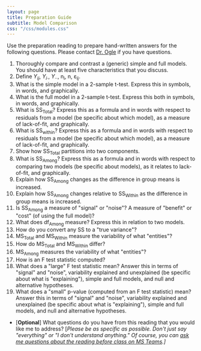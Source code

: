 ```yaml
---
layout: page
title: Preparation Guide
subtitle: Model Comparison
css: "/css/modules.css"
---
```


<div class="alert alert-warning">
Use the preparation reading to prepare hand-written answers for the following questions. Please contact <a href="https://teams.microsoft.com/l/channel/19%3aebdb6d98f8c748818228211aeea11139%40thread.tacv2/Class%2520Preparation%2520Reading%2520Questions?groupId=6aaae687-f6ed-4518-b9ed-3986bc9e6f4f&tenantId=b70d8bab-80b6-4766-b5da-fcfdabdf71c7)" target="_blank">Dr. Ogle</a> if you have questions.
</div>

1. Thoroughly compare and contrast a (generic) simple and full models. You should have at least five characteristics that you discuss.
1. Define $Y_{ij}$, $Y_{i\cdot}$, $Y_{\cdot\cdot}$, n<sub>i</sub>, n, &epsilon;<sub>ij</sub>.
1. What is the simple model in a 2-sample t-test. Express this in symbols, in words, and graphically.
1. What is the full model in a 2-sample t-test. Express this both in symbols, in words, and graphically.
1. What is SS<sub>Total</sub>? Express this as a formula and in words with respect to residuals from a model (be specific about which model), as a measure of lack-of-fit, and graphically.
1. What is SS<sub>within</sub>? Express this as a formula and in words with respect to residuals from a model (be specific about which model), as a measure of lack-of-fit, and graphically.
1. Show how SS<sub>Total</sub> partitions into two components.
1. What is SS<sub>Among</sub>? Express this as a formula and in words with respect to comparing two models (be specific about models), as it relates to lack-of-fit, and graphically.
1. Explain how SS<sub>Among</sub> changes as the difference in group means is increased.
1. Explain how SS<sub>Among</sub> changes relative to SS<sub>Within</sub> as the difference in group means is increased.
1. Is SS<sub>Among</sub> a measure of "signal" or "noise"? A measure of "benefit" or "cost" (of using the full model)?
1. What does df<sub>Among</sub> measure? Express this in relation to two models.
1. How do you convert any SS to a "true variance"?
1. MS<sub>Total</sub> and MS<sub>Within</sub> measure the variability of what "entities"?
1. How do MS<sub>Total</sub> and MS<sub>Within</sub> differ?
1. MS<sub>Among</sub> measures the variability of what "entities"?
1. How is an F test statistic computed?
1. What does a "large" F test statistic mean? Answer this in terms of "signal" and "noise", variability explained and unexplained (be specific about what is "explaining"), simple and full models, and null and alternative hypotheses.
1. What does a "small" p-value (computed from an F test statistic) mean? Answer this in terms of "signal" and "noise", variability explained and unexplained (be specific about what is "explaining"), simple and full models, and null and alternative hypotheses.

<ul>
<li>[<b>Optional</b>] What questions do you have from this reading that you would like me to address? [<i>Please be as specific as possible. Don't just say "everything" or "I don't understand anything." Of course, you can <a href="https://teams.microsoft.com/l/channel/19%3aebdb6d98f8c748818228211aeea11139%40thread.tacv2/Class%2520Preparation%2520Reading%2520Questions?groupId=6aaae687-f6ed-4518-b9ed-3986bc9e6f4f&tenantId=b70d8bab-80b6-4766-b5da-fcfdabdf71c7" target="_blank">ask me questions about the reading before class on MS Teams</a>.]</i></li>
</ul>
